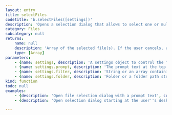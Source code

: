 ```yaml
---
layout: entry
title: selectFiles
codetitle: 'b.selectFiles([settings])'
description: 'Opens a selection dialog that allows to select one or multiple files. The settings object can be used to add a prompt text at the top of the dialog, to restrict the selection to certain file types and to set the dialog''s starting folder.'
category: Files
subcategory: null
returns:
    name: null
    description: 'Array of the selected file(s). If the user cancels, an empty array will be returned.'
    type: [Array]
parameters:
    - {name: settings, description: 'A settings object to control the function''s behavior.', optional: true, type: [Object]}
    - {name: settings.prompt, description: 'The prompt text at the top of the file selection dialog. Default: <code>""</code> (no prompt)', optional: true, type: [String]}
    - {name: settings.filter, description: 'String or an array containing strings of file endings to include in the dialog. Default: <code>""</code> (include all)', optional: true, type: [null]}
    - {name: settings.folder, description: 'Folder or a folder path string defining the start location of the dialog. Default: most recent dialog folder or main user folder.', optional: true, type: [null]}
kind: function
todo: null
examples:
    - {description: 'Open file selection dialog with a prompt text', code: 'selectFiles({prompt: "Please select your files."});'}
    - {description: 'Open selection dialog starting at the user''s desktop, allowing to only select PNG or JPEG files', code: 'selectFiles({folder: "~/Desktop/", filter: ["jpeg", "jpg", "png"]});'}

---
```

